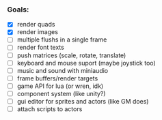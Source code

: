 ### Goals:
- [x] render quads
- [x] render images
- [ ] multiple flushs in a single frame
- [ ] render font texts
- [ ] push matrices (scale, rotate, translate)
- [ ] keyboard and mouse suport (maybe joystick too)
- [ ] music and sound with miniaudio
- [ ] frame buffers/render targets
- [ ] game API for lua (or wren, idk)
- [ ] component system (like unity?)
- [ ] gui editor for sprites and actors (like GM does)
- [ ] attach scripts to actors